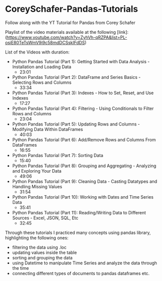 # CoreySchafer-Pandas-Tutorials
Follow along with the YT Tutorial for Pandas from Corey Schafer

Playlist of the video materials available at the following [link]: (https://www.youtube.com/watch?v=ZyhVh-qRZPA&list=PL-osiE80TeTsWmV9i9c58mdDCSskIFdDS)

List of the Videos with duration:
* Python Pandas Tutorial (Part 1): Getting Started with Data Analysis - Installation and Loading Data
  * 23:01
* Python Pandas Tutorial (Part 2): DataFrame and Series Basics - Selecting Rows and Columns
  * 33:34
* Python Pandas Tutorial (Part 3): Indexes - How to Set, Reset, and Use Indexes
  * 17:27
* Python Pandas Tutorial (Part 4): Filtering - Using Conditionals to Filter Rows and Columns
  * 23:04
* Python Pandas Tutorial (Part 5): Updating Rows and Columns - Modifying Data Within DataFrames
  * 40:03
* Python Pandas Tutorial (Part 6): Add/Remove Rows and Columns From DataFrames
  * 16:55
* Python Pandas Tutorial (Part 7): Sorting Data
  * 15:40
* Python Pandas Tutorial (Part 8): Grouping and Aggregating - Analyzing and Exploring Your Data
  * 49:06
* Python Pandas Tutorial (Part 9): Cleaning Data - Casting Datatypes and Handling Missing Values
  * 31:54
* Python Pandas Tutorial (Part 10): Working with Dates and Time Series Data
  * 35:41
* Python Pandas Tutorial (Part 11): Reading/Writing Data to Different Sources - Excel, JSON, SQL, Etc
  * 32:45
  
Through these tutorials I practiced many concepts using pandas library, highlighting the following ones:
* filtering the data using .loc 
* updating values inside the table
* sorting and grouping the data
* using Datetime to manipulate Time Series and analyze the data through the time
* connecting different types of documents to pandas dataframes etc.
